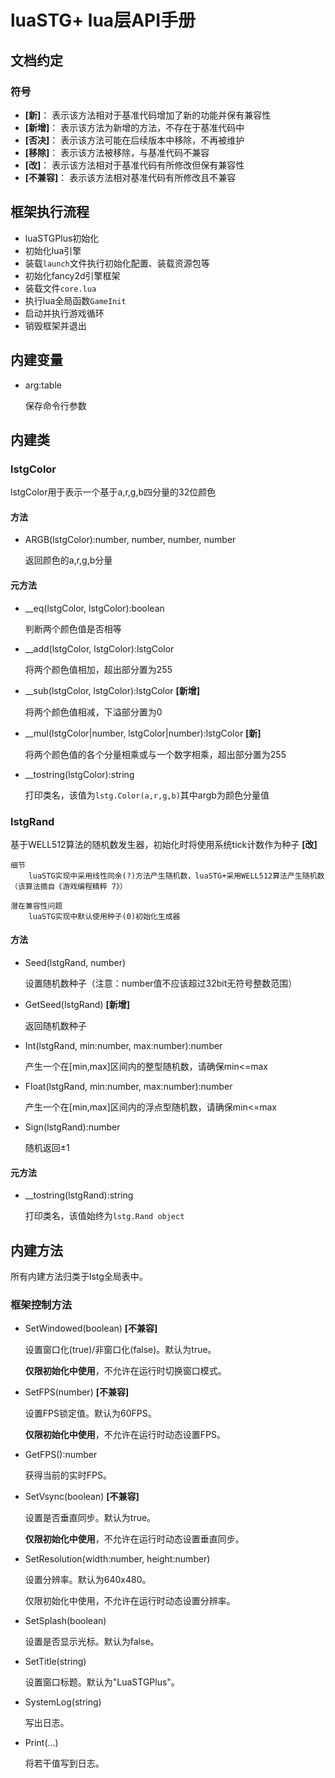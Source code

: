 # luaSTG+ lua层API手册

## 文档约定

### 符号

- **[新]**： 表示该方法相对于基准代码增加了新的功能并保有兼容性
- **[新增]**： 表示该方法为新增的方法，不存在于基准代码中
- **[否决]**： 表示该方法可能在后续版本中移除，不再被维护
- **[移除]**： 表示该方法被移除，与基准代码不兼容
- **[改]**： 表示该方法相对于基准代码有所修改但保有兼容性
- **[不兼容]**： 表示该方法相对基准代码有所修改且不兼容

## 框架执行流程

- luaSTGPlus初始化
- 初始化lua引擎
- 装载`launch`文件执行初始化配置、装载资源包等
- 初始化fancy2d引擎框架
- 装载文件`core.lua`
- 执行lua全局函数`GameInit`
- 启动并执行游戏循环
- 销毁框架并退出

## 内建变量

- arg:table

	保存命令行参数

## 内建类

### lstgColor

lstgColor用于表示一个基于a,r,g,b四分量的32位颜色

#### 方法

- ARGB(lstgColor):number, number, number, number

	返回颜色的a,r,g,b分量

#### 元方法

- __eq(lstgColor, lstgColor):boolean

	判断两个颜色值是否相等

- __add(lstgColor, lstgColor):lstgColor

	将两个颜色值相加，超出部分置为255

- __sub(lstgColor, lstgColor):lstgColor **[新增]**

	将两个颜色值相减，下溢部分置为0

- __mul(lstgColor|number, lstgColor|number):lstgColor **[新]**

	将两个颜色值的各个分量相乘或与一个数字相乘，超出部分置为255

- __tostring(lstgColor):string

	打印类名，该值为`lstg.Color(a,r,g,b)`其中argb为颜色分量值


### lstgRand

基于WELL512算法的随机数发生器，初始化时将使用系统tick计数作为种子 **[改]**

	细节
		luaSTG实现中采用线性同余(?)方法产生随机数，luaSTG+采用WELL512算法产生随机数（该算法摘自《游戏编程精粹 7》）

	潜在兼容性问题
		luaSTG实现中默认使用种子(0)初始化生成器

#### 方法

- Seed(lstgRand, number)

	设置随机数种子（注意：number值不应该超过32bit无符号整数范围）

- GetSeed(lstgRand) **[新增]**

	返回随机数种子

- Int(lstgRand, min:number, max:number):number

	产生一个在[min,max]区间内的整型随机数，请确保min<=max

- Float(lstgRand, min:number, max:number):number

	产生一个在[min,max]区间内的浮点型随机数，请确保min<=max

- Sign(lstgRand):number

	随机返回±1

#### 元方法

- __tostring(lstgRand):string

	打印类名，该值始终为`lstg.Rand object`

## 内建方法

所有内建方法归类于lstg全局表中。

### 框架控制方法

- SetWindowed(boolean) **[不兼容]**

	设置窗口化(true)/非窗口化(false)。默认为true。

	**仅限初始化中使用**，不允许在运行时切换窗口模式。

- SetFPS(number) **[不兼容]**

	设置FPS锁定值。默认为60FPS。

	**仅限初始化中使用**，不允许在运行时动态设置FPS。

- GetFPS():number

	获得当前的实时FPS。

- SetVsync(boolean) **[不兼容]**

	设置是否垂直同步。默认为true。

	**仅限初始化中使用**，不允许在运行时动态设置垂直同步。

- SetResolution(width:number, height:number)

	设置分辨率。默认为640x480。

	仅限初始化中使用，不允许在运行时动态设置分辨率。

- SetSplash(boolean)

	设置是否显示光标。默认为false。

- SetTitle(string)

	设置窗口标题。默认为"LuaSTGPlus"。

- SystemLog(string)

	写出日志。

- Print(...)

	将若干值写到日志。

